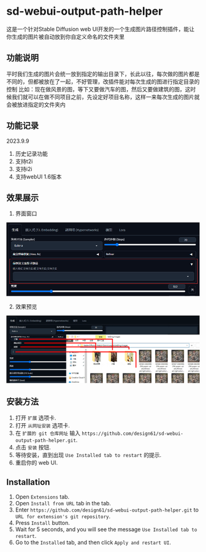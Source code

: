 # sd-webui-output-path-helper
这是一个针对Stable Diffusion web UI开发的一个生成图片路径控制插件，能让你生成的图片被自动放到你自定义命名的文件夹里

## 功能说明
平时我们生成的图片会统一放到指定的输出目录下，长此以往，每次做的图片都是不同的，但都被放在了一起，不好管理，改插件能对每次生成的图进行指定目录的控制
比如：现在做风景的图，等下又要做汽车的图，然后又要做建筑的图，这时候我们就可以在做不同项目之前，先设定好项目名称，这样一来每次生成的图片就会被放进指定的文件夹内

## 功能记录
2023.9.9
1. 历史记录功能
2. 支持t2i
3. 支持i2i
4. 支持webUI 1.6版本

## 效果展示
1. 界面窗口
<img alt="Screenshot" src="https://github.com/design61/sd-webui-output-path-helper/blob/main/image/1.png">

2. 效果预览
<img alt="Screenshot" src="https://github.com/design61/sd-webui-output-path-helper/blob/main/image/2.png">

## 安装方法
1. 打开 `扩展` 选项卡. 
2. 打开 `从网址安装` 选项卡.
3. 在 `扩展的 git 仓库网址` 输入 `https://github.com/design61/sd-webui-output-path-helper.git`.
4. 点击 `安装` 按钮.
5. 等待安装，直到出现 `Use Installed tab to restart` 的提示.
6. 重启你的 web UI.

## Installation
1. Open `Extensions` tab.
2. Open `Install from URL` tab in the tab.
3. Enter `https://github.com/design61/sd-webui-output-path-helper.git` to `URL for extension's git repository`.
4. Press `Install` button.
5. Wait for 5 seconds, and you will see the message `Use Installed tab to restart`.
6. Go to the `Installed` tab, and then click `Apply and restart UI`.
